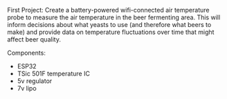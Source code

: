First Project: Create a battery-powered wifi-connected air temperature probe to measure the air temperature in the beer fermenting area. This will inform decisions about what yeasts to use (and therefore what beers to make) and provide data on temperature fluctuations over time that might affect beer quality.

Components:
- ESP32
- TSic 501F temperature IC
- 5v regulator
- 7v lipo
